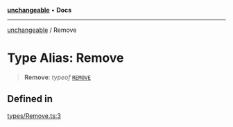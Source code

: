 [**unchangeable**](../README.md) • **Docs**

***

[unchangeable](../README.md) / Remove

# Type Alias: Remove

> **Remove**: *typeof* [`REMOVE`](../variables/REMOVE.md)

## Defined in

[types/Remove.ts:3](https://github.com/nevoland/unchangeable/blob/90aff8eb074821c44b2befe353f53ae1546bb16f/lib/types/Remove.ts#L3)
